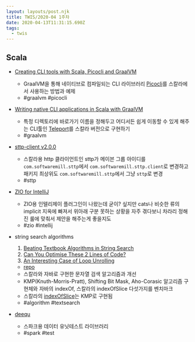 ```yaml
---
layout: layouts/post.njk
title: TWIS/2020-04 1주차
date: 2020-04-13T11:31:15.690Z
tags:
  - twis
---
```



## Scala
- [Creating CLI tools with Scala, Picocli and GraalVM](https://medium.com/@takezoe/creating-cli-tools-with-scala-picocli-and-graalvm-ffde05bbd01d)
	- GraalVM을 통해 네이티브로 컴파일되는 CLI 라이브러리 [Picocli](https://github.com/remkop/picocli)를 스칼라에서 사용하는 방법과 예제
	- #graalvm #picocli

- [Writing native CLI applications in Scala with GraalVM](https://msitko.pl/blog/2020/03/10/writing-native-cli-applications-in-scala-with-graalvm.html)
	- 특정 디렉토리에 바로가기 이름을 정해두고 어디서든 쉽게 이동할 수 있게 해주는 CLI툴인 [Teleport](https://bollu.github.io/teleport/)를 스칼라 버전으로 구현하기
	- #graalvm

- [sttp-client v2.0.0](https://github.com/softwaremill/sttp/releases/tag/v2.0.0)
	- 스칼라용 http 클라이언트인 sttp가 메이븐 그룹 아이디를 `com.softwaremill.sttp`에서 `com.softwaremill.sttp.client`로 변경하고 패키지 최상위도 `com.softwaremill.sttp`에서 그냥 `sttp`로 변경
	- #sttp

- [ZIO for IntelliJ](https://plugins.jetbrains.com/plugin/13820-zio-for-intellij)
	- ZIO용 인텔리제이 플러그인이 나왔는데 굳이? 싶지만 cats나 비슷한 류의 implicit 지옥에 빠져서 위아래 구분 못하는 상황을 자주 겪다보니 차라리 정해진 룰에 맞춰서 제안을 해주는게 좋을지도
	- #zio #intellij

- string search algorithms
	1. [Beating Textbook Algorithms in String Search](https://medium.com/wix-engineering/beating-textbook-algorithms-in-string-search-5d24b2f1bbd0)
	2. [Can You Optimise These 2 Lines of Code?](https://medium.com/wix-engineering/can-you-optimise-these-2-lines-of-code-633dd81b1862)
	3. [An Interesting Case of Loop Unrolling](https://medium.com/wix-engineering/an-interesting-case-of-loop-unrolling-8ea04cf08959)
  - [repo](https://github.com/linasm/string-search-algos/)
  - 스칼라와 자바로 구현한 문자열 검색 알고리즘과 개선
  - KMP(Knuth-Morris-Pratt), Shifting Bit Mask, Aho-Corasic 알고리즘 구현체와 자바의 indexOf, 스칼라의 indexOfSlice 다섯가지를 벤치마크
  - 스칼라의 [indexOfSlice](https://github.com/scala/scala/blob/v2.12.8/src/library/scala/collection/SeqLike.scala#L786)는 KMP로 구현됨
  - #algorithm #textsearch

- [deequ](https://github.com/awslabs/deequ)
	- 스파크용 데이터 유닛테스트 라이브러리
	- #spark #test
